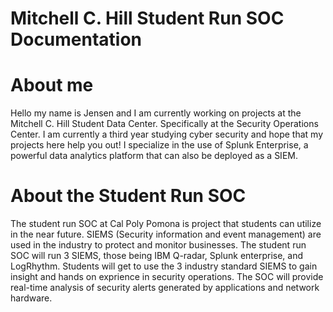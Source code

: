 # Mitchell C. Hill Student Run SOC Documentation

# About me
Hello my name is Jensen and I am currently working on projects at the Mitchell C. Hill Student Data Center. Specifically at the Security Operations Center. I am currently a third year studying cyber security and hope that my projects here help you out! I specialize in the use of Splunk Enterprise, a powerful data analytics platform that can also be deployed as a SIEM.

# About the Student Run SOC

The student run SOC at Cal Poly Pomona is project that students can utilize in the near future. SIEMS (Security information and event management) are used in the industry to protect and monitor businesses. The student run SOC will run 3 SIEMS, those being IBM Q-radar, Splunk enterprise, and LogRhythm. Students will get to use the 3 industry standard SIEMS to gain insight and hands on exprience in security operations. The SOC will provide real-time analysis of security alerts generated by applications and network hardware.
